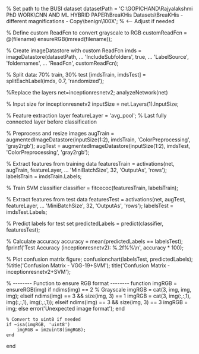 % Set path to the BUSI dataset
datasetPath = 'C:\GOPICHAND\Rajyalakshmi PhD WORK\CNN AND ML HYBRID PAPER\BreaKHis Datasets\BreaKHis - different magnifications - Copy\benign\100X';  % <-- Adjust if needed

% Define custom ReadFcn to convert grayscale to RGB
customReadFcn = @(filename) ensureRGB(imread(filename));

% Create imageDatastore with custom ReadFcn
imds = imageDatastore(datasetPath, ...
    'IncludeSubfolders', true, ...
    'LabelSource', 'foldernames', ...
    'ReadFcn', customReadFcn);

% Split data: 70% train, 30% test
[imdsTrain, imdsTest] = splitEachLabel(imds, 0.7, 'randomized');

%Replace the layers
net=inceptionresnetv2;
analyzeNetwork(net)

% Input size for inceptionresnetv2
inputSize = net.Layers(1).InputSize;

% Feature extraction layer
featureLayer = 'avg_pool';  % Last fully connected layer before classification

% Preprocess and resize images
augTrain = augmentedImageDatastore(inputSize(1:2), imdsTrain, 'ColorPreprocessing', 'gray2rgb');
augTest = augmentedImageDatastore(inputSize(1:2), imdsTest, 'ColorPreprocessing', 'gray2rgb');

% Extract features from training data
featuresTrain = activations(net, augTrain, featureLayer, ...
    'MiniBatchSize', 32, 'OutputAs', 'rows');
labelsTrain = imdsTrain.Labels;

% Train SVM classifier
classifier = fitcecoc(featuresTrain, labelsTrain);

% Extract features from test data
featuresTest = activations(net, augTest, featureLayer, ...
    'MiniBatchSize', 32, 'OutputAs', 'rows');
labelsTest = imdsTest.Labels;

% Predict labels for test set
predictedLabels = predict(classifier, featuresTest);

% Calculate accuracy
accuracy = mean(predictedLabels == labelsTest);
fprintf('Test Accuracy (inceptionresnetv2): %.2f%%\n', accuracy * 100);

% Plot confusion matrix
figure;
confusionchart(labelsTest, predictedLabels);
%title('Confusion Matrix - VGG-19+SVM');
title('Confusion Matrix - inceptionresnetv2+SVM');

% -------- Function to ensure RGB format --------
function imgRGB = ensureRGB(img)
    if ndims(img) == 2  % Grayscale
        imgRGB = cat(3, img, img, img);
    elseif ndims(img) == 3 && size(img, 3) == 1
        imgRGB = cat(3, img(:,:,1), img(:,:,1), img(:,:,1));
    elseif ndims(img) == 3 && size(img, 3) == 3
        imgRGB = img;
    else
        error('Unexpected image format');
    end

    % Convert to uint8 if needed
    if ~isa(imgRGB, 'uint8')
        imgRGB = im2uint8(imgRGB);
    end
end
